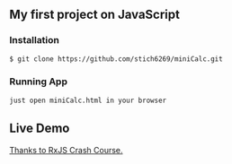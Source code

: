## My first project on JavaScript


### Installation

```sh
$ git clone https://github.com/stich6269/miniCalc.git
```

### Running App

```sh
just open miniCalc.html in your browser 
```

## Live Demo

[Thanks to RxJS Crash Course.](https://www.youtube.com/watch?v=ei7FsoXKPl0) 